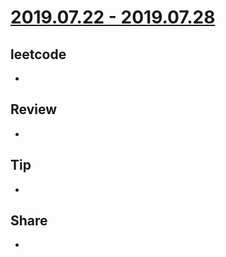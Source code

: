 # [2019.07.22 - 2019.07.28](https://github.com/vjudge/ARTS/blob/master/2019/第0015周.md)

## leetcode
*

## Review
*

## Tip
*

## Share
*
